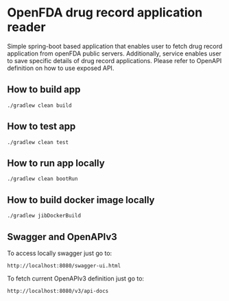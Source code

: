 # OpenFDA drug record application reader

Simple spring-boot based application that enables user to fetch drug record application from openFDA public servers.
Additionally, service enables user to save specific details of drug record applications. Please refer to OpenAPI
definition on how to use exposed API.

## How to build app

```shell
./gradlew clean build
```

## How to test app

```shell
./gradlew clean test
```

## How to run app locally

```shell
./gradlew clean bootRun
```

## How to build docker image locally

```shell
./gradlew jibDockerBuild
```

## Swagger and OpenAPIv3

To access locally swagger just go to:

```
http://localhost:8080/swagger-ui.html
```

To fetch current OpenAPIv3 definition just go to:

```
http://localhost:8080/v3/api-docs
```